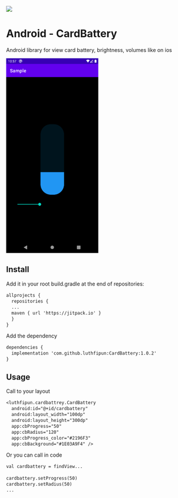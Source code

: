 [![](https://jitpack.io/v/luthfipun/CardBattery.svg)](https://jitpack.io/#luthfipun/CardBattery)

# Android - CardBattery

Android library for view card battery, brightness, volumes like on ios

<img src="https://github.com/luthfipun/CardBattery/blob/master/ss/ss.png" width="250" />

## Install

Add it in your root build.gradle at the end of repositories:

```
allprojects {
  repositories {
  ...
  maven { url 'https://jitpack.io' }
  }
}
```


Add the dependency
```
dependencies {
  implementation 'com.github.luthfipun:CardBattery:1.0.2'
}
```



## Usage

Call to your layout

```
<luthfipun.cardbattrey.CardBattery
  android:id="@+id/cardbattery"
  android:layout_width="100dp"
  android:layout_height="300dp"
  app:cbProgress="50"
  app:cbRadius="120"
  app:cbProgress_color="#2196F3"
  app:cbBackground="#1E03A9F4" />
```

Or you can call in code

```
val cardbattery = findView...

cardbattery.setProgress(50)
cardbattery.setRadius(50)
...


```
